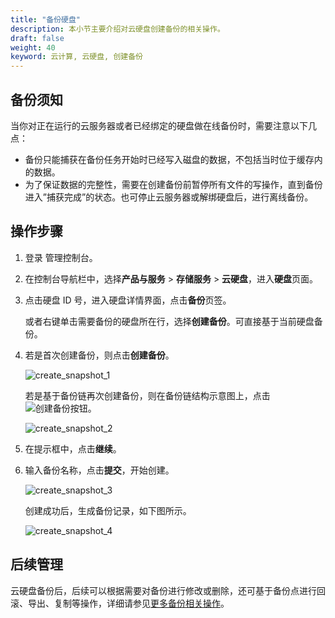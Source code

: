 ```yaml
---
title: "备份硬盘"
description: 本小节主要介绍对云硬盘创建备份的相关操作。
draft: false
weight: 40
keyword: 云计算, 云硬盘, 创建备份
---
```


## 备份须知

当你对正在运行的云服务器或者已经绑定的硬盘做在线备份时，需要注意以下几点：

*   备份只能捕获在备份任务开始时已经写入磁盘的数据，不包括当时位于缓存内的数据。
*   为了保证数据的完整性，需要在创建备份前暂停所有文件的写操作，直到备份进入”捕获完成”的状态。也可停止云服务器或解绑硬盘后，进行离线备份。

## 操作步骤

1. 登录 管理控制台。

2. 在控制台导航栏中，选择**产品与服务** > **存储服务** > **云硬盘**，进入**硬盘**页面。

3. 点击硬盘 ID 号，进入硬盘详情界面，点击**备份**页签。

   或者右键单击需要备份的硬盘所在行，选择**创建备份**。可直接基于当前硬盘备份。

4. 若是首次创建备份，则点击**创建备份**。

   ![create_snapshot_1](/storage/disk/_images/create_snapshot_1.png)

   若是基于备份链再次创建备份，则在备份链结构示意图上，点击![创建备份按钮](/storage/disk/_images/创建备份按钮.png)。

   ![create_snapshot_2](/storage/disk/_images/create_snapshot_2.png)

5. 在提示框中，点击**继续**。

6. 输入备份名称，点击**提交**，开始创建。

   ![create_snapshot_3](/storage/disk/_images/create_snapshot_3.png)

   创建成功后，生成备份记录，如下图所示。

   ![create_snapshot_4](/storage/disk/_images/create_snapshot_4.png)

## 后续管理

云硬盘备份后，后续可以根据需要对备份进行修改或删除，还可基于备份点进行回滚、导出、复制等操作，详细请参见[更多备份相关操作](/storage/backup/manual/backup/)。